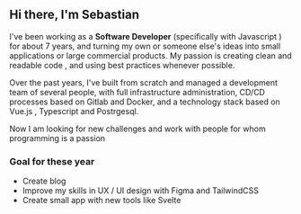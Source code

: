 ## Hi there, I'm Sebastian

I've been working as a **Software Developer** (specifically with Javascript ) for about 7 years, and turning my own or someone else's ideas into small applications or large commercial products. My passion is creating clean and readable code , and using best practices whenever possible.

Over the past years, I've built from scratch and managed a development team of several people, with full infrastructure administration, CD/CD processes based on Gitlab and Docker, and a technology stack based on Vue.js , Typescript and Postrgesql.

Now I am looking for new challenges and work with people for whom programming is a passion

### Goal for these year

- Create blog 
- Improve my skills in UX / UI design with Figma and TailwindCSS
- Create small app with new tools like Svelte


